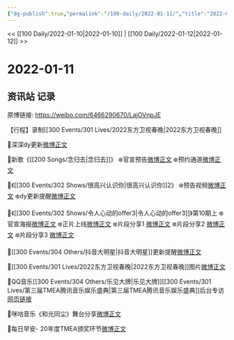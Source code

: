 ```yaml
---
{"dg-publish":true,"permalink":"/100-daily/2022-01-11/","title":"2022-01-11"}
---
```



<< [[100 Daily/2022-01-10\|2022-01-10]] | [[100 Daily/2022-01-12\|2022-01-12]] >>

# 2022-01-11

## 资讯站 记录

原博链接: https://weibo.com/6466290670/LajOVnpJE

【行程】录制[[300 Events/301 Lives/2022东方卫视春晚\|2022东方卫视春晚]]

🌟深深dy更新[微博正文](https://m.weibo.cn/6466290670/4724567099314184)

🌟新歌《[[200 Songs/念归去\|念归去]]》
❄️官宣预告[微博正文](https://m.weibo.cn/6466290670/4724401842686890)
❄️预约通道[微博正文](https://m.weibo.cn/6466290670/4724401482760579)

🌟《[[300 Events/302 Shows/很高兴认识你\|很高兴认识你]]2》
❄️预告视频[微博正文](https://m.weibo.cn/6466290670/4724410780485513)
❄️dy更新提醒[微博正文](https://m.weibo.cn/6466290670/4724453000349083)

🌟《[[300 Events/302 Shows/令人心动的offer3\|令人心动的offer3]]》第10期上
❄️官宣海报[微博正文](https://m.weibo.cn/6466290670/4724450857582985)
❄️正片上线[微博正文](https://m.weibo.cn/6466290670/4724551190055400)
❄️片段分享1 [微博正文](https://m.weibo.cn/6466290670/4724453684544767)
❄️片段分享2 [微博正文](https://m.weibo.cn/6466290670/4724551995098944)
❄️片段分享3 [微博正文](https://m.weibo.cn/6466290670/4724566167392899)

🌟[[300 Events/304 Others/抖音大明星\|抖音大明星]]更新提醒[微博正文](https://m.weibo.cn/6466290670/4724611281322853)

🌟[[300 Events/301 Lives/2022东方卫视春晚\|2022东方卫视春晚]]图片[微博正文](https://m.weibo.cn/6466290670/4724602088195367)

🌟QQ音乐[[300 Events/304 Others/乐见大牌\|乐见大牌]][[300 Events/301 Lives/第三届TMEA腾讯音乐娱乐盛典\|第三届TMEA腾讯音乐娱乐盛典]]后台专访[网页链接](https://t.cn/A6JG3kq87)

🌟咪咕音乐《和光同尘》舞台分享[微博正文](https://m.weibo.cn/6466290670/4724507652395098)

🌟每日早安- 20年度TMEA颁奖环节[微博正文](https://m.weibo.cn/6466290670/4724370368627332)

